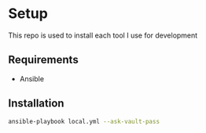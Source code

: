 # Setup

This repo is used to install each tool I use for development

## Requirements

- Ansible

## Installation

```bash
ansible-playbook local.yml --ask-vault-pass
```
